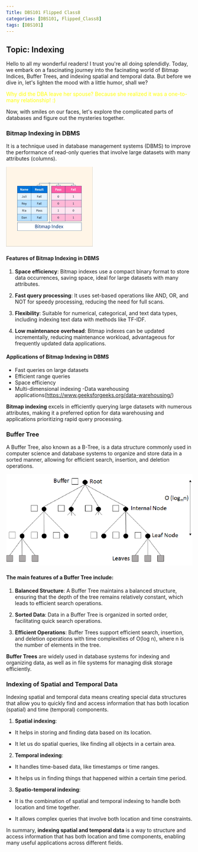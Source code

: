 ```yaml
---
Title: DBS101 Flipped Class8
categories: [DBS101, Flipped_Class8]
tags: [DBS101]
---
```

## Topic: Indexing

Hello to all my wonderful readers! I trust you're all doing splendidly. Today, we embark on a fascinating journey into the facinating world of Bitmap Indices, Buffer Trees, and indexing spatial and temporal data. But before we dive in, let's lighten the mood with a little humor, shall we?

<span style="color:yellow">Why did the DBA leave her spouse? Because she realized it was a one-to-many relationship! :)</span>

Now, with smiles on our faces, let's explore the complicated parts of databases and figure out the mysteries together.

### Bitmap Indexing in DBMS

It is a technique used in database management systems (DBMS) to improve the performance of read-only queries that involve large datasets with many attributes (columns).

![alt text](../Images_for_DBS101/bit.png)

#### Features of Bitmap Indexing in DBMS

1. **Space efficiency**: Bitmap indexes use a compact binary format to store data occurrences, saving space, ideal for large datasets with many attributes.

2. **Fast query processing**: It uses set-based operations like AND, OR, and NOT for speedy processing, reducing the need for full scans.

3. **Flexibility**: Suitable for numerical, categorical, and text data types, including indexing text data with methods like TF-IDF.

4. **Low maintenance overhead**: Bitmap indexes can be updated incrementally, reducing maintenance workload, advantageous for frequently updated data applications.

#### Applications of Bitmap Indexing in DBMS
- Fast queries on large datasets
- Efficient range queries
- Space efficiency
- Multi-dimensional indexing
-Data warehousing applications(https://www.geeksforgeeks.org/data-warehousing/)

**Bitmap indexing** excels in efficiently querying large datasets with numerous attributes, making it a preferred option for data warehousing and applications prioritizing rapid query processing.


### Buffer Tree

A Buffer Tree, also known as a B-Tree, is a data structure commonly used in computer science and database systems to organize and store data in a sorted manner, allowing for efficient search, insertion, and deletion operations.

![alt text](../Images_for_DBS101/buffer.png)

#### The main features of a Buffer Tree include:

1. **Balanced Structure**: A Buffer Tree maintains a balanced structure, ensuring that the depth of the tree remains relatively constant, which leads to efficient search operations.

2. **Sorted Data**: Data in a Buffer Tree is organized in sorted order, facilitating quick search operations.

3. **Efficient Operations**: Buffer Trees support efficient search, insertion, and deletion operations with time complexities of O(log n), where n is the number of elements in the tree.

**Buffer Trees** are widely used in database systems for indexing and organizing data, as well as in file systems for managing disk storage efficiently.

### Indexing of Spatial and Temporal Data

Indexing spatial and temporal data means creating special data structures that allow you to quickly find and access information that has both location (spatial) and time (temporal) components.

1. **Spatial indexing**:

- It helps in storing and finding data based on its location.

- It let us do spatial queries, like finding all objects in a certain area.

2. **Temporal indexing**:

- It handles time-based data, like timestamps or time ranges.

- It helps us in finding things that happened within a certain time period.

3. **Spatio-temporal indexing**:

- It is the combination of spatial and temporal indexing to handle both location and time together.

- It allows complex queries that involve both location and time constraints.

In summary, **indexing spatial and temporal data** is a way to structure and access information that has both location and time components, enabling many useful applications across different fields.